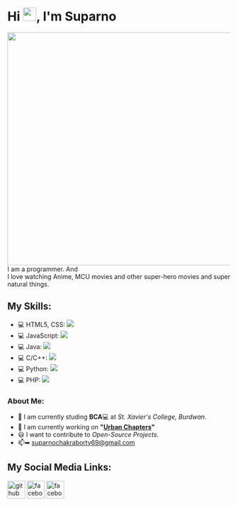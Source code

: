 
<h1>Hi <img src="https://raw.githubusercontent.com/MartinHeinz/MartinHeinz/master/wave.gif" width="30px" height="30px">, I'm Suparno</h1>
<img src="https://github.com/Suparno-0069/Suparno-0069/blob/main/Suparno-Profile-Picture.jpg" height="525"><br>
I am a programmer. And <br>I love watching Anime, MCU movies and other super-hero movies and super natural things.


## My Skills:
- 💻 HTML5, CSS:  <img src="https://us-central1-progress-markdown.cloudfunctions.net/progress/85">  
- 💻 JavaScript:  <img src="https://us-central1-progress-markdown.cloudfunctions.net/progress/45">
- 💻 Java: <img src="https://us-central1-progress-markdown.cloudfunctions.net/progress/75">
- 💻 C/C++: <img src="https://us-central1-progress-markdown.cloudfunctions.net/progress/80">
- 💻 Python: <img src="https://us-central1-progress-markdown.cloudfunctions.net/progress/30">
- 💻 PHP: <img src="https://us-central1-progress-markdown.cloudfunctions.net/progress/40">


### About Me:
- 📖 I am currently studing **BCA**💻 at _St. Xavier's College, Burdwan_.
- 🏢 I am currently working on **"[Urban Chapters](https://github.com/Suparno-0069/Project-Sem-VI "My final Year Project")"**
- 😃 I want to contribute to *Open-Source Projects*.
- 📫➡ suparnochakraborty69@gmail.com


## My Social Media Links:
[<img src='https://img.icons8.com/fluent/48/000000/github.png' alt='github' height='40'>](https://github.com/Suparno-0069 "GitHub") [<img src='https://img.icons8.com/color/48/000000/facebook-new.png' alt='facebook' height='40'>](https://www.facebook.com/suparno.chakraborty.927 "FaceBook") [<img src='https://img.icons8.com/color/48/000000/instagram-new.png' alt='facebook' height='40'>](https://www.instagram.com/i_ironman_love_you_3000/ "Instagram") 


